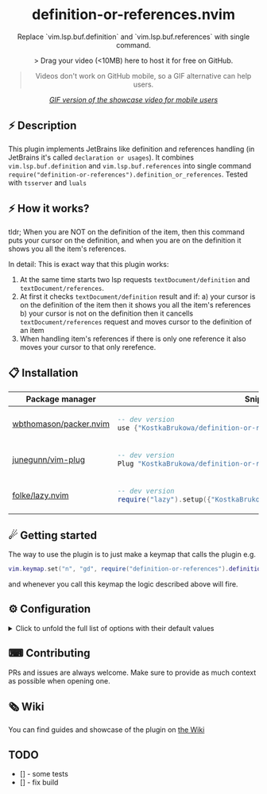 <p align="center">
  <h1 align="center">definition-or-references.nvim</h2>
</p>

<p align="center">
    Replace `vim.lsp.buf.definition` and `vim.lsp.buf.references` with single command.
</p>

<div align="center">
    > Drag your video (<10MB) here to host it for free on GitHub.
</div>

<div align="center">

> Videos don't work on GitHub mobile, so a GIF alternative can help users.

_[GIF version of the showcase video for mobile users](SHOWCASE_GIF_LINK)_

</div>

## ⚡️ Description 

This plugin implements JetBrains like definition and references handling (in JetBrains it's called `declaration or usages`). It combines
`vim.lsp.buf.definition` and `vim.lsp.buf.references` into single command `require("definition-or-references").definition_or_references`.
Tested with `tsserver` and `luals`

## ⚡️ How it works?

tldr; When you are NOT on the definition of the item, then this command puts your cursor on the definition,
      and when you are on the definition it shows you all the item's references.

In detail:
This is exact way that this plugin works:
1. At the same time starts two lsp requests `textDocument/definition` and `textDocument/references`.
2. At first it checks `textDocument/definition` result and if:
    a) your cursor is on the definition of the item then it shows you all the item's references
    b) your cursor is not on the definition then it cancells `textDocument/references` request and moves cursor to the definition of an item
3. When handling item's references if there is only one reference it also moves your cursor to that only rerefence.

## 📋 Installation

<div align="center">
<table>
<thead>
<tr>
<th>Package manager</th>
<th>Snippet</th>
</tr>
</thead>
<tbody>
<tr>
<td>

[wbthomason/packer.nvim](https://github.com/wbthomason/packer.nvim)

</td>
<td>

```lua
-- dev version
use {"KostkaBrukowa/definition-or-references.nvim"}
```

</td>
</tr>
<tr>
<td>

[junegunn/vim-plug](https://github.com/junegunn/vim-plug)

</td>
<td>

```lua
-- dev version
Plug "KostkaBrukowa/definition-or-references.nvim"
```

</td>
</tr>
<tr>
<td>

[folke/lazy.nvim](https://github.com/folke/lazy.nvim)

</td>
<td>

```lua
-- dev version
require("lazy").setup({"KostkaBrukowa/definition-or-references.nvim"})
```

</td>
</tr>
</tbody>
</table>
</div>

## ☄ Getting started

The way to use the plugin is to just make a keymap that calls the plugin e.g.
```lua
vim.keymap.set("n", "gd", require("definition-or-references").definition_or_references, { silent = true })
```
and whenever you call this keymap the logic described above will fire.

## ⚙ Configuration

<details>
<summary>Click to unfold the full list of options with their default values</summary>

> **Note**: The options are also available in Neovim by calling `:h definition-or-references.options`

```lua
require("definition-or-references").setup({
  -- Prints useful logs about what event are triggered, and reasons actions are executed.
  debug = false,

  -- Callback that gets called just before sending first request
  before_start_callback = function() end,

  -- Callback that gets called just after opening entry and settig cursor position
  after_jump_callback = function(_) end,

  -- Callback that gets called with all of the references lsp result. You can do whatever you want
  -- with this data e.g. display it in the `telescope` window
  -- For example see Wiki pages
  on_references_result = nil,
})
```

</details>

## ⌨ Contributing

PRs and issues are always welcome. Make sure to provide as much context as possible when opening one.

## 🗞 Wiki

You can find guides and showcase of the plugin on [the Wiki](https://github.com/jaroslaw.glegola/definition-or-references.nvim/wiki)

## TODO
- [] - some tests
- [] - fix build

